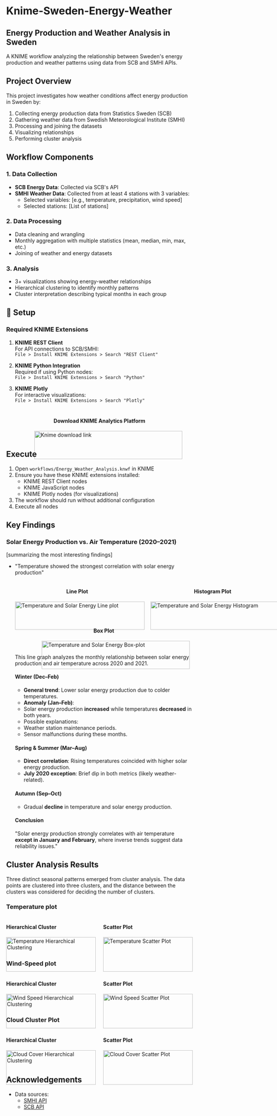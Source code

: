 # Knime-Sweden-Energy-Weather

## Energy Production and Weather Analysis in Sweden

A KNIME workflow analyzing the relationship between Sweden's energy production and weather patterns using data from SCB and SMHI APIs.

## Project Overview

This project investigates how weather conditions affect energy production in Sweden by:
1. Collecting energy production data from Statistics Sweden (SCB)
2. Gathering weather data from Swedish Meteorological Institute (SMHI)
3. Processing and joining the datasets
4. Visualizing relationships
5. Performing cluster analysis

## Workflow Components

### 1. Data Collection
- **SCB Energy Data**: Collected via SCB's API 
- **SMHI Weather Data**: Collected from at least 4 stations with 3 variables:
  - Selected variables: [e.g., temperature, precipitation, wind speed]
  - Selected stations: [List of stations]

### 2. Data Processing
- Data cleaning and wrangling
- Monthly aggregation with multiple statistics (mean, median, min, max, etc.)
- Joining of weather and energy datasets

### 3. Analysis
- 3+ visualizations showing energy-weather relationships
- Hierarchical clustering to identify monthly patterns
- Cluster interpretation describing typical months in each group

## 🔧 Setup

### Required KNIME Extensions
1. **KNIME REST Client**  
   For API connections to SCB/SMHI:  
   `File > Install KNIME Extensions > Search "REST Client"`

2. **KNIME Python Integration**  
   Required if using Python nodes:  
   `File > Install KNIME Extensions > Search "Python"`

3. **KNIME Plotly**  
   For interactive visualizations:  
   `File > Install KNIME Extensions > Search "Plotly"`

<div style="display: flex; justify-content: center; margin-top: 20px;">
      <div style="width: 70%;">
         <h4 style="text-align: center;">Download KNIME Analytics Platform</h4>
         <a href="https://www.knime.com/downloads?utm_term=knime%20download&utm_campaign=Brand-Knime-Theme-EMEA&utm_source=google&utm_medium=cpc&hsa_acc=1079364086&hsa_cam=21031129327&hsa_grp=162669096207&hsa_ad=691087344193&hsa_src=g&hsa_tgt=kwd-298466858281&hsa_kw=knime%20download&hsa_mt=b&hsa_net=adwords&hsa_ver=3&gad_source=1" >
         <img src="image/preferences_install_software.png" 
            alt="Knime download link" 
            style="width: 100%; min-width: 400px;"></a>
      </div>
   </div>


## Execute 

1. Open `workflows/Energy_Weather_Analysis.knwf` in KNIME
2. Ensure you have these KNIME extensions installed:
   - KNIME REST Client nodes
   - KNIME JavaScript nodes
   - KNIME Plotly nodes (for visualizations)
3. The workflow should run without additional configuration
4. Execute all nodes

## Key Findings
### Solar Energy Production vs. Air Temperature (2020–2021)
 [summarizing the most interesting findings]
- "Temperature showed the strongest correlation with solar energy production"
 
   <div style="display: flex; justify-content: space-between; gap: 30px; margin-bottom: 30px;">
      <div style="width: 70%;">
         <h4 style="text-align: center;">Line Plot</h4>
         <img src="image/Temeprature_and_solar_energy_line_plot.png" 
            alt="Temperature and Solar Energy Line plot" 
            style="width: 100%; min-width: 350px;">
      </div>
      <div style="width: 70%;">
         <h4 style="text-align: center;">Histogram Plot</h4>
         <img src="image/Temeprature_and_solar_energy_histogram.png" 
            alt="Temperature and Solar Energy Histogram" 
            style="width: 100%; min-width: 350px;">
      </div>
   </div>

   <div style="display: flex; justify-content: center; margin-top: 20px;">
      <div style="width: 70%;">
         <h4 style="text-align: center;">Box Plot</h4>
         <img src="image/Temeprature_and_solar_energy_box_plot.png" 
            alt="Temperature and Solar Energy Box-plot" 
            style="width: 100%; min-width: 400px;">
      </div>
   </div>

   This line graph analyzes the monthly relationship between solar energy production and air temperature across 2020 and 2021.  

   #### Winter (Dec–Feb)  
   - **General trend**: Lower solar energy production due to colder temperatures.  
   - **Anomaly (Jan–Feb)**:  
   - Solar energy production **increased** while temperatures **decreased** in both years.  
   - Possible explanations:  
   - Weather station maintenance periods.  
   - Sensor malfunctions during these months.  

   #### Spring & Summer (Mar–Aug)  
   - **Direct correlation**: Rising temperatures coincided with higher solar energy production.  
   - **July 2020 exception**: Brief dip in both metrics (likely weather-related).  

   #### Autumn (Sep–Oct)  
   - Gradual **decline** in temperature and solar energy production.  

   #### Conclusion  
   "Solar energy production strongly correlates with air temperature **except in January and February**, where inverse trends suggest data reliability issues."  

## Cluster Analysis Results

Three distinct seasonal patterns emerged from cluster analysis. The data points are clustered into three clusters, and the distance between the clusters was considered for deciding the number of clusters.

### Temperature plot
<div style="display: flex; justify-content: space-between;">
  <div style="width: 48%;">
    <h4>Hierarchical Cluster</h4>
    <img src="image/Temeprature_data_point_hierarchical_clustering.png" alt="Temperature Hierarchical Clustering" style="width: 100%;">
  </div>
  <div style="width: 48%;">
    <h4>Scatter Plot</h4>
    <img src="image/Temeprature_data_point_scatter_plot_clusters.png" alt="Temperature Scatter Plot" style="width: 100%;">
  </div>
</div>

### Wind-Speed plot
<div style="display: flex; justify-content: space-between;">
  <div style="width: 48%;">
    <h4>Hierarchical Cluster</h4>
    <img src="image/Wind_speed_data_point_hierarchical_clustering.png" alt="Wind Speed Hierarchical Clustering" style="width: 100%;">
  </div>
  <div style="width: 48%;">
    <h4>Scatter Plot</h4>
    <img src="image/Wind_speed_data_point_scatter_plot_clusters.png" alt="Wind Speed Scatter Plot" style="width: 100%;">
  </div>
</div>

### Cloud Cluster Plot
<div style="display: flex; justify-content: space-between;">
  <div style="width: 48%;">
    <h4>Hierarchical Cluster</h4>
    <img src="image/cloud_data_point_hierarchical_clustering.png" alt="Cloud Cover Hierarchical Clustering" style="width: 100%;">
  </div>
  <div style="width: 48%;">
    <h4>Scatter Plot</h4>
    <img src="image/Cloud_data_point_scaterplot_with_clusters.png" alt="Cloud Cover Scatter Plot" style="width: 100%;">
  </div>
</div>



## Acknowledgements

- Data sources:
  - [SMHI API](https://www.smhi.se/data/)
  - [SCB API](https://www.scb.se/api/)
